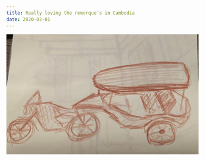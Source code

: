 ```yaml
---
title: Really loving the remorque’s in Cambodia
date: 2020-02-01
---
```


!['Really loving the remorque’s in Cambodia'](image/48Reallylovingtheremorque-sinCambodia1.jpg)

